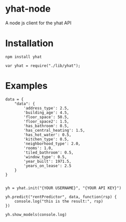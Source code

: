 yhat-node
=========

A node js client for the yhat API

Installation
=========
    npm install yhat

    var yhat = require("./lib/yhat");

Examples
=========
    data = {
        "data": {
            'address_type': 2.5,
            'building_age': 4.5,
            'floor_space': 50.5,
            'floor_space2': 1.5,
            'has_bathroom': 0.5,
            'has_central_heating': 1.5,
            'has_hot_water': 0.5,
            'kitchen_type': 0.5,
            'neighborhood_type': 2.0,
            'rooms': 1.0,
            'tiled_bathroom': 0.5,
            'window_type': 0.5,
            'year_built': 1971.5,
            'years_on_lease': 2.5
        }
    }


    yh = yhat.init("{YOUR USERNAME}", "{YOUR API KEY}")

    yh.predict("rentPredictor", data, function(rsp) {
        console.log("this is the result:", rsp)
    })

    yh.show_models(console.log)
